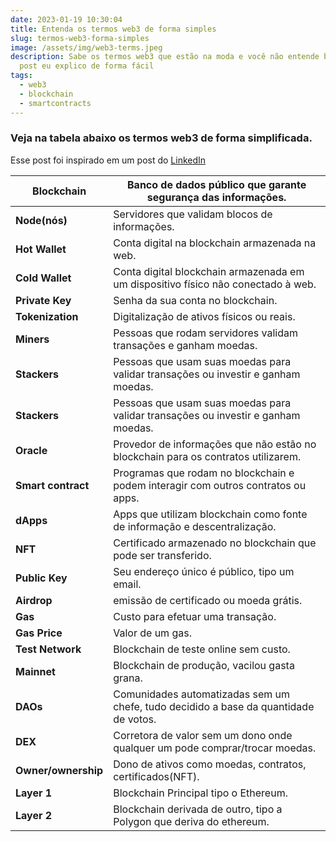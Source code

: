 ```yaml
---
date: 2023-01-19 10:30:04
title: Entenda os termos web3 de forma simples
slug: termos-web3-forma-simples
image: /assets/img/web3-terms.jpeg
description: Sabe os termos web3 que estão na moda e você não entende bem? Nesse
  post eu explico de forma fácil
tags:
  - web3
  - blockchain
  - smartcontracts
---
```

### V﻿eja na tabela abaixo os termos web3 de forma simplificada.

E﻿sse post foi inspirado em um post do [LinkedIn](https://www.linkedin.com/posts/conradodesa_os-jarg%C3%B5es-da-web3-e-seus-respectivos-em-activity-7021110015155445760-rouN?utm_source=share&utm_medium=member_desktop)

| **Blockchain**      | Banco de dados público que garante segurança das informações.                        |
|---------------------|--------------------------------------------------------------------------------------|
| **Node(nós)**       | Servidores que validam blocos de informações.                                        |
| **Hot Wallet**      | Conta digital na blockchain armazenada na web.                                       |
| **Cold Wallet**     | Conta digital blockchain armazenada em um dispositivo físico não conectado à web.    |
| **Private Key**     | Senha da sua conta no blockchain.                                                    |
| **Tokenization**    | Digitalização de ativos físicos ou reais.                                            |
| **Miners**          | Pessoas que rodam servidores validam transações e ganham moedas.                     |
| **Stackers**        | Pessoas que usam suas moedas para validar transações ou investir e ganham moedas.    |
| **Stackers**        | Pessoas que usam suas moedas para validar transações ou investir e ganham moedas.    |
| **Oracle**          | Provedor de informações que não estão no blockchain para os contratos utilizarem.    |
| **Smart contract**  | Programas que rodam no blockchain e podem interagir com outros contratos ou apps.    |
| **dApps**           | Apps que utilizam blockchain como fonte de informação e descentralização.            |
| **NFT**             | Certificado armazenado no blockchain que pode ser transferido.                       |
| **Public Key**      | Seu endereço único é público, tipo um email.                                         |
| **Airdrop**         | emissão de certificado ou moeda grátis.                                              |
| **Gas**             | Custo para efetuar uma transação.                                                    |
| **Gas Price**       | Valor de um gas.                                                                     |
| **Test Network**    | Blockchain de teste online sem custo.                                                |
| **Mainnet**         | Blockchain de produção, vacilou gasta grana.                                         |
| **DAOs**            | Comunidades automatizadas sem um chefe, tudo decidido a base da quantidade de votos. |
| **DEX**             | Corretora de valor sem um dono onde qualquer um pode comprar/trocar moedas.          |
| **Owner/ownership** | Dono de ativos como moedas, contratos, certificados(NFT).                            |
| **Layer 1**         | Blockchain Principal tipo o Ethereum.                                                |
| **Layer 2**         | Blockchain derivada de outro, tipo a Polygon que deriva do ethereum.                 |
